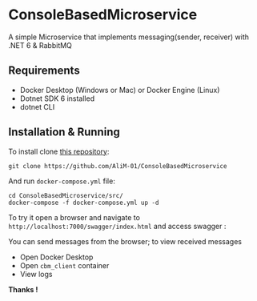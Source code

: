# ConsoleBasedMicroservice
A simple Microservice that implements messaging(sender, receiver) with .NET 6 & RabbitMQ


## Requirements
* Docker Desktop (Windows or Mac) or Docker Engine (Linux)
* Dotnet SDK 6 installed
* dotnet CLI

## Installation & Running
To install clone [this repository](https://github.com/AliM-01/ConsoleBasedMicroservice):
```
git clone https://github.com/AliM-01/ConsoleBasedMicroservice
```

And run `docker-compose.yml` file:
```
cd ConsoleBasedMicroservice/src/
docker-compose -f docker-compose.yml up -d
```

To try it open a browser and navigate to `http://localhost:7000/swagger/index.html` and access swagger :

You can send messages from the browser; to view received messages 

* Open Docker Desktop
* Open `cbm_client` container
* View logs

**Thanks !**

